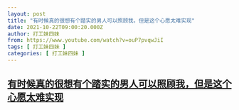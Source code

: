 ```yaml
---
layout: post
title: "有时候真的很想有个踏实的男人可以照顾我，但是这个心愿太难实现"
date: 2021-10-22T09:00:20.000Z
author: 打工妹四妹
from: https://www.youtube.com/watch?v=ouP7pvqwJiI
tags: [ 打工妹四妹 ]
categories: [ 打工妹四妹 ]
---
```

<!--1634893220000-->
[有时候真的很想有个踏实的男人可以照顾我，但是这个心愿太难实现](https://www.youtube.com/watch?v=ouP7pvqwJiI)
------

<div>

</div>
